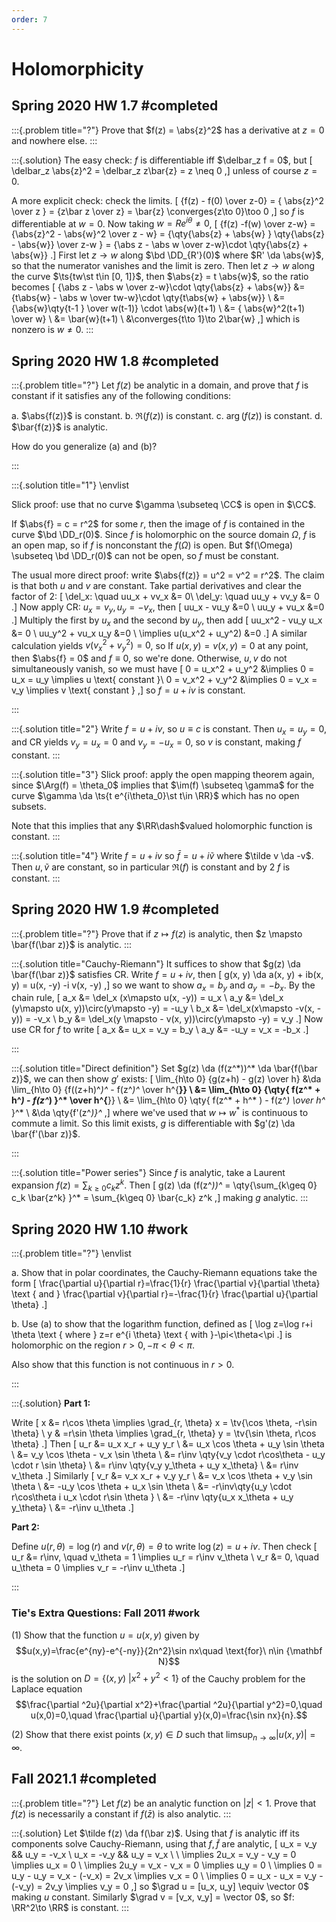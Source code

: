 ```yaml
---
order: 7
---
```


# Holomorphicity 

## Spring 2020 HW 1.7 #completed

:::{.problem title="?"}
Prove that $f(z) = \abs{z}^2$ has a derivative at $z=0$ and nowhere else.
:::

:::{.solution}
The easy check: $f$ is differentiable iff $\delbar_z f = 0$, but
\[
\delbar_z \abs{z}^2 = \delbar_z z\bar{z} = z \neq 0
,\]
unless of course $z=0$.

A more explicit check: check the limits.
\[
{f(z) - f(0) \over z-0} = { \abs{z}^2 \over z } = {z\bar z \over z} = \bar{z} \converges{z\to 0}\too 0
,\]
so $f$ is differentiable at $w=0$.
Now taking $w = Re^{i\theta} \neq 0$,
\[
{f(z) -f(w) \over z-w} = {\abs{z}^2 - \abs{w}^2 \over z - w} 
= {\qty{\abs{z} + \abs{w} } \qty{\abs{z} - \abs{w}} \over z-w }
= {\abs z - \abs w \over z-w}\cdot \qty{\abs{z} + \abs{w}}
.\]
First let $z\to w$ along $\bd \DD_{R'}(0)$ where $R' \da \abs{w}$, so that the numerator vanishes and the limit is zero.
Then let $z\to w$ along the curve $\ts{tw\st t\in [0, 1]}$, then $\abs{z} = t \abs{w}$, so the ratio becomes
\[
{\abs z - \abs w \over z-w}\cdot \qty{\abs{z} + \abs{w}}
&= {t\abs{w}  - \abs w \over tw-w}\cdot \qty{t\abs{w} + \abs{w}} \\
&= {\abs{w}\qty{t-1 } \over w(t-1)} \cdot \abs{w}(t+1) \\
&= { \abs{w}^2(t+1) \over w} \\
&= \bar{w}(t+1) \\
&\converges{t\to 1}\to 2\bar{w}
,\]
which is nonzero is $w\neq 0$.
:::

## Spring 2020 HW 1.8 #completed

:::{.problem title="?"}
Let $f(z)$ be analytic in a domain, and prove that $f$ is constant if it satisfies any of the following conditions:

a. $\abs{f(z)}$ is constant.
b. $\Re(f(z))$ is constant.
c. $\arg(f(z))$ is constant.
d. $\bar{f(z)}$ is analytic.

How do you generalize (a) and (b)?

:::

:::{.solution title="1"}
\envlist

Slick proof: use that no curve $\gamma \subseteq \CC$ is open in $\CC$.

If $\abs{f} = c = r^2$ for some $r$, then the image of $f$ is contained in the curve $\bd \DD_r(0)$.
Since $f$ is holomorphic on the source domain $\Omega$, $f$ is an open map, so if $f$ is nonconstant the $f(\Omega)$ is open.
But $f(\Omega) \subseteq \bd \DD_r(0)$ can not be open, so $f$ must be constant.

The usual more direct proof: write $\abs{f(z)} = u^2 = v^2 = r^2$.
The claim is that both $u$ and $v$ are constant.
Take partial derivatives and clear the factor of 2:
\[
\del_x: \quad uu_x + vv_x &= 0\\
\del_y: \quad uu_y + vv_y &= 0
.\]
Now apply CR: $u_x= v_y, u_y=-v_x$, then
\[
uu_x - vu_y &=0 \\
uu_y + vu_x &=0
.\]
Multiply the first by $u_x$ and the second by $u_y$, then add
\[
uu_x^2 - vu_y u_x &= 0 \\
uu_y^2 + vu_x u_y &=0 \\
\implies u(u_x^2 + u_y^2) &=0
.\]
A similar calculation yields $v(v_x^2 + v_y^2) = 0$, so
If $u(x,y) = v(x, y) = 0$ at any point, then $\abs{f} = 0$ and $f\equiv 0$, so we're done.
Otherwise, $u,v$ do not simultaneously vanish, so we must have
\[
0 = u_x^2 + u_y^2 &\implies 0 = u_x = u_y \implies u \text{ constant }\\
0 = v_x^2 + v_y^2 &\implies 0 = v_x = v_y \implies v \text{ constant }
,\]
so $f=u+iv$ is constant.





:::

:::{.solution title="2"}
Write $f=u+iv$, so $u\equiv c$ is constant.
Then $u_x = u_y = 0$, and CR yields $v_y = u_x = 0$ and $v_y = -u_x = 0$, so $v$ is constant, making $f$ constant.
:::

:::{.solution title="3"}
Slick proof: apply the open mapping theorem again, since $\Arg(f) = \theta_0$ implies that $\im(f) \subseteq \gamma$ for the curve $\gamma \da \ts{t e^{i\theta_0}\st t\in \RR}$ which has no open subsets.

Note that this implies that any $\RR\dash$valued holomorphic function is constant.
:::

:::{.solution title="4"}
Write $f=u+iv$ so $\bar f = u +i\tilde v$ where $\tilde v \da -v$.
Then $u, \tilde v$ are constant, so in particular $\Re(f)$ is constant and by 2 $f$ is constant.
:::



## Spring 2020 HW 1.9 #completed

:::{.problem title="?"}
Prove that if $z\mapsto f(z)$ is analytic, then $z \mapsto \bar{f(\bar z)}$ is analytic.
:::

:::{.solution title="Cauchy-Riemann"}
It suffices to show that $g(z) \da \bar{f(\bar z)}$ satisfies CR.
Write $f=u+iv$, then
\[
g(x, y) \da a(x, y) + ib(x, y) = u(x, -y) -i v(x, -y)
,\]
so we want to show $a_x = b_y$ and $a_y = -b_x$.
By the chain rule,
\[
a_x &= \del_x (x\mapsto u(x, -y)) = u_x \\ 
a_y &= \del_x (y\mapsto u(x, y))\circ(y\mapsto -y) = -u_y \\ 
b_x &= \del_x(x\mapsto -v(x, -y)) = -v_x \\
b_y &= \del_x(y \mapsto - v(x, y))\circ(y\mapsto -y) = v_y
.\]
Now use CR for $f$ to write
\[
a_x &= u_x = v_y = b_y \\
a_y &= -u_y = v_x = -b_x
.\]





:::

:::{.solution title="Direct definition"}
Set $g(z) \da (f(z^*))^* \da \bar{f(\bar z)}$, we can then show $g'$ exists:
\[
\lim_{h\to 0} {g(z+h) - g(z) \over h} 
&\da \lim_{h\to 0} {f((z+h)^*)^* - f(z^*)^* \over h^{**}} \\
&= \lim_{h\to 0} {\qty{ f(z^* + h^*) - f(z^*) }^* \over h^{**}} \\
&= \lim_{h\to 0} \qty{ f(z^* + h^* ) - f(z^*) \over h^* }^* \\
&\da \qty{f'(z^*)}^*
,\]
where we've used that $w\mapsto w^*$ is continuous to commute a limit.
So this limit exists, $g$ is differentiable with $g'(z) \da \bar{f'(\bar z)}$.


:::

:::{.solution title="Power series"}
Since $f$ is analytic, take a Laurent expansion $f(z) = \sum_{k\geq 0} c_k z^k$.
Then
\[
g(z) \da (f(z^*))^*
= \qty{\sum_{k\geq 0} c_k \bar{z^k} }^* 
= \sum_{k\geq 0} \bar{c_k} z^k
,\] 
making $g$ analytic.
:::

## Spring 2020 HW 1.10 #work

:::{.problem title="?"}
\envlist

a. Show that in polar coordinates, the Cauchy-Riemann equations take the form
\[
\frac{\partial u}{\partial r}=\frac{1}{r} \frac{\partial v}{\partial \theta} \text { and } \frac{\partial v}{\partial r}=-\frac{1}{r} \frac{\partial u}{\partial \theta}
.\]

b. Use (a) to show that the logarithm function, defined as 
\[
\log z=\log r+i \theta \text { where } z=r e^{i \theta} \text { with }-\pi<\theta<\pi
.\]
is holomorphic on the region $r> 0, -\pi < \theta < \pi$.

Also show that this function is not continuous in $r>0$.

:::


:::{.solution}
**Part 1:**

Write 
\[
x &= r\cos \theta \implies \grad_{r, \theta} x = \tv{\cos \theta, -r\sin \theta} \\
y & =r\sin \theta \implies \grad_{r, \theta} y = \tv{\sin \theta, r\cos \theta}
.\]
Then
\[
u_r 
&= u_x x_r + u_y y_r \\
&= u_x \cos \theta + u_y \sin \theta \\
&= v_y \cos \theta - v_x \sin \theta \\
&= r\inv \qty{v_y \cdot r\cos\theta - u_y \cdot r \sin \theta} \\
&= r\inv \qty{v_y y_\theta + u_y x_\theta} \\
&= r\inv v_\theta
.\]
Similarly
\[
v_r
&= v_x x_r + v_y y_r \\
&= v_x \cos \theta + v_y \sin \theta \\
&= -u_y \cos \theta + u_x \sin \theta \\
&= -r\inv\qty{u_y \cdot r\cos\theta i u_x \cdot r\sin \theta } \\
&= -r\inv \qty{u_x x_\theta + u_y y_\theta} \\
&= -r\inv u_\theta
.\]

**Part 2:**

Define $u(r, \theta) = \log(r)$ and $v(r, \theta) = \theta$ to write $\log(z) = u+iv$.
Then check
\[
u_r &= r\inv, \quad v_\theta = 1 \implies u_r = r\inv v_\theta \\
v_r &= 0, \quad u_\theta = 0 \implies v_r = -r\inv u_\theta
.\]



:::


### Tie's Extra Questions: Fall 2011 #work

(1) 
Show that the function $u=u(x,y)$ given by
$$u(x,y)=\frac{e^{ny}-e^{-ny}}{2n^2}\sin nx\quad \text{for}\ n\in {\mathbf N}$$
is the solution on $D=\{(x,y)\ | x^2+y^2<1\}$ of the Cauchy problem for the Laplace equation
$$\frac{\partial ^2u}{\partial x^2}+\frac{\partial ^2u}{\partial y^2}=0,\quad
u(x,0)=0,\quad \frac{\partial u}{\partial y}(x,0)=\frac{\sin nx}{n}.$$

(2) 
Show that there exist points $(x,y)\in D$ such that
$\displaystyle{\limsup_{n\to\infty} |u(x,y)|=\infty}$.


## Fall 2021.1 #completed

:::{.problem title="?"}
Let $f(z)$ be an analytic function on $|z|<1$.
Prove that $f(z)$ is necessarily a constant if $f(\bar{z})$ is also analytic.
:::

:::{.solution}
Let $\tilde f(z) \da f(\bar z)$.
Using that $f$ is analytic iff its components solve Cauchy-Riemann, using that $f, \tilde f$ are analytic,
\[
u_x = v_y && u_y = -v_x \\
u_x = -v_y && u_y = v_x \\ \\
\implies 2u_x = v_y - v_y = 0 \implies u_x = 0 \\
\implies 2u_y = v_x - v_x = 0 \implies u_y = 0 \\
\implies 0 = u_y - u_y = v_x - (-v_x) = 2v_x  \implies v_x = 0 \\
\implies 0 = u_x - u_x = v_y - (-v_y) = 2v_y  \implies v_y = 0
,\]
so $\grad u = [u_x, u_y] \equiv \vector 0$ making $u$ constant.
Similarly $\grad v = [v_x, v_y] = \vector 0$, so $f: \RR^2\to \RR$ is constant.
:::


